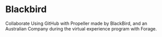 # Blackbird
Collaborate Using GitHub with Propeller made by BlackBird, and an Australian Company during the virtual experience program with Forage.  
